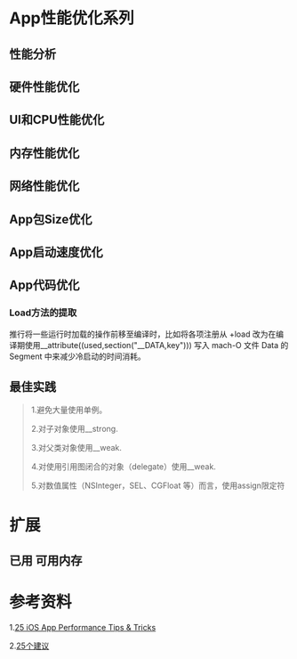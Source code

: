 # App性能优化系列

## 性能分析

## 硬件性能优化

## UI和CPU性能优化

## 内存性能优化

## 网络性能优化

## App包Size优化

## App启动速度优化

## App代码优化
### Load方法的提取
推行将一些运行时加载的操作前移至编译时，比如将各项注册从 +load 改为在编译期使用__attribute((used,section("__DATA,key"))) 写入 mach-O 文件 Data 的 Segment 中来减少冷启动的时间消耗。

## 最佳实践
>1.避免大量使用单例。
>
>2.对子对象使用__strong.
>
>3.对父类对象使用__weak.
>
>4.对使用引用图闭合的对象（delegate）使用__weak.
>
>5.对数值属性（NSInteger，SEL、CGFloat 等）而言，使用assign限定符
>


# 扩展

## 已用 可用内存



# 参考资料

1.[25 iOS App Performance Tips & Tricks](https://www.raywenderlich.com/2752-25-ios-app-performance-tips-tricks)

2.[25个建议](https://www.jianshu.com/p/cc59130e07e5)